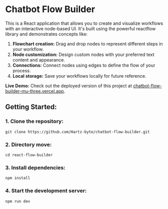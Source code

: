 # Chatbot Flow Builder

This is a React application that allows you to create and visualize workflows with an interactive node-based UI. It's built using the powerful reactflow library and demonstrates concepts like:

1. **Flowchart creation:** Drag and drop nodes to represent different steps in your workflow.
2. **Node customization:** Design custom nodes with your preferred text content and appearance.
3. **Connections:** Connect nodes using edges to define the flow of your process.
4. **Local storage:** Save your workflows locally for future reference.

**Live Demo:**
Check out the deployed version of this project at [chatbot-flow-builder-mu-three.vercel.app](https://chatbot-flow-builder-mu-three.vercel.app "Live Demo").


## Getting Started:
### 1. Clone the repository:
```
git clone https://github.com/Hartz-byte/chatbot-flow-builder.git
```

### 2. Directory move:
```
cd react-flow-builder
```

### 3. Install dependencies:
```
npm install
```

### 4. Start the development server:
```
npm run dev
```
